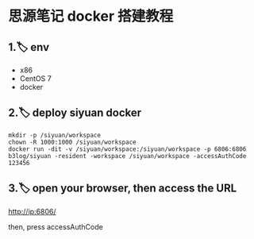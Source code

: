 # 思源笔记 docker 搭建教程

## 1.🏷 env

* x86
* CentOS 7
* docker

## 2.🏷 deploy siyuan docker

```shell
mkdir -p /siyuan/workspace
chown -R 1000:1000 /siyuan/workspace
docker run -dit -v /siyuan/workspace:/siyuan/workspace -p 6806:6806 b3log/siyuan -resident -workspace /siyuan/workspace -accessAuthCode 123456
```

## 3.🏷 open your browser, then access the URL

[http://ip:6806/](http://ip:6806/ "http://ip:6806/")

then, press accessAuthCode
